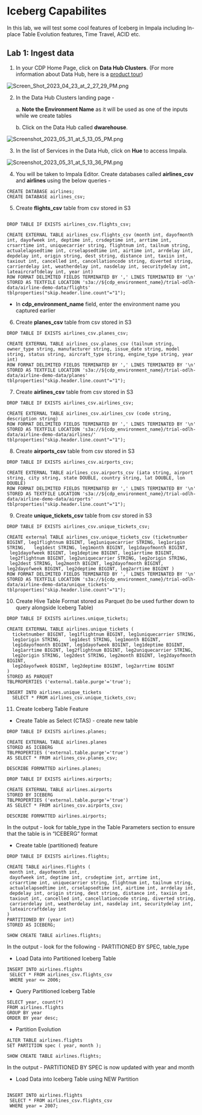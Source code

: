# Iceberg Capabilites 

In this lab, we will test some cool features of Iceberg in Impala including In-place Table Evolution features, Time Travel, ACID etc.

## Lab 1: Ingest data 

1. In your CDP Home Page, click on **Data Hub Clusters**. (For more information about Data Hub, here is a [product tour](https://www.cloudera.com/products/data-hub/cdp-tour-data-hub.html))

![Screen_Shot_2023_04_23_at_2_27_29_PM.png](images/Screen_Shot_2023_04_23_at_2_27_29_PM.png)

2. In the Data Hub Clusters landing page - 

   a. **Note the Environment Name** as it will be used as one of the inputs while we create tables
   
   b. Click on the Data Hub called **dwarehouse**. 

![Screenshot_2023_05_31_at_5_13_05_PM.png](images/Screenshot_2023_05_31_at_5_13_05_PM.png)

3. In the list of Services in the Data Hub, click on **Hue** to access Impala.

![Screenshot_2023_05_31_at_5_13_36_PM.png](images/Screenshot_2023_05_31_at_5_13_36_PM.png)

4. You will be taken to Impala Editor. Create databases called **airlines_csv** and **airlines** using the below queries - 

```
CREATE DATABASE airlines;
CREATE DATABASE airlines_csv;
```

5. Create **flights_csv** table from csv stored in S3

```

DROP TABLE IF EXISTS airlines_csv.flights_csv;

CREATE EXTERNAL TABLE airlines_csv.flights_csv (month int, dayofmonth int, dayofweek int, deptime int, crsdeptime int, arrtime int, crsarrtime int, uniquecarrier string, flightnum int, tailnum string, actualelapsedtime int, crselapsedtime int, airtime int, arrdelay int, depdelay int, origin string, dest string, distance int, taxiin int, taxiout int, cancelled int, cancellationcode string, diverted string, carrierdelay int, weatherdelay int, nasdelay int, securitydelay int, lateaircraftdelay int, year int)
ROW FORMAT DELIMITED FIELDS TERMINATED BY ',' LINES TERMINATED BY '\n'
STORED AS TEXTFILE LOCATION 's3a://${cdp_environment_name}/trial-odlh-data/airline-demo-data/flights' tblproperties("skip.header.line.count"="1");

```

* In **cdp_environment_name** field, enter the environment name you captured earlier

6. Create **planes_csv** table from csv stored in S3

```
DROP TABLE IF EXISTS airlines_csv.planes_csv;

CREATE EXTERNAL TABLE airlines_csv.planes_csv (tailnum string, owner_type string, manufacturer string, issue_date string, model string, status string, aircraft_type string, engine_type string, year int)
ROW FORMAT DELIMITED FIELDS TERMINATED BY ',' LINES TERMINATED BY '\n'
STORED AS TEXTFILE LOCATION 's3a://${cdp_environment_name}/trial-odlh-data/airline-demo-data/planes' tblproperties("skip.header.line.count"="1");

```
7. Create **airlines_csv** table from csv stored in S3

```
DROP TABLE IF EXISTS airlines_csv.airlines_csv;

CREATE EXTERNAL TABLE airlines_csv.airlines_csv (code string, description string) 
ROW FORMAT DELIMITED FIELDS TERMINATED BY ',' LINES TERMINATED BY '\n'
STORED AS TEXTFILE LOCATION 's3a://${cdp_environment_name}/trial-odlh-data/airline-demo-data/airlines/' tblproperties("skip.header.line.count"="1");
```

8. Create **airports_csv** table from csv stored in S3

```
DROP TABLE IF EXISTS airlines_csv.airports_csv;

CREATE EXTERNAL TABLE airlines_csv.airports_csv (iata string, airport string, city string, state DOUBLE, country string, lat DOUBLE, lon DOUBLE)
ROW FORMAT DELIMITED FIELDS TERMINATED BY ',' LINES TERMINATED BY '\n'
STORED AS TEXTFILE LOCATION 's3a://${cdp_environment_name}/trial-odlh-data/airline-demo-data/airports' tblproperties("skip.header.line.count"="1");

```

9. Create **unique_tickets_csv** table from csv stored in S3

```
DROP TABLE IF EXISTS airlines_csv.unique_tickets_csv;

CREATE external TABLE airlines_csv.unique_tickets_csv (ticketnumber BIGINT, leg1flightnum BIGINT, leg1uniquecarrier STRING, leg1origin STRING,   leg1dest STRING, leg1month BIGINT, leg1dayofmonth BIGINT,   
 leg1dayofweek BIGINT, leg1deptime BIGINT, leg1arrtime BIGINT,   
 leg2flightnum BIGINT, leg2uniquecarrier STRING, leg2origin STRING,   
 leg2dest STRING, leg2month BIGINT, leg2dayofmonth BIGINT,   leg2dayofweek BIGINT, leg2deptime BIGINT, leg2arrtime BIGINT ) 
ROW FORMAT DELIMITED FIELDS TERMINATED BY ',' LINES TERMINATED BY '\n' 
STORED AS TEXTFILE LOCATION 's3a://${cdp_environment_name}/trial-odlh-data/airline-demo-data/unique_tickets' 
tblproperties("skip.header.line.count"="1");
```

10. Create Hive Table Format stored as Parquet (to be used further down to query alongside Iceberg Table)

```
DROP TABLE IF EXISTS airlines.unique_tickets;

CREATE EXTERNAL TABLE airlines.unique_tickets (
  ticketnumber BIGINT, leg1flightnum BIGINT, leg1uniquecarrier STRING,
  leg1origin STRING,   leg1dest STRING, leg1month BIGINT,
  leg1dayofmonth BIGINT, leg1dayofweek BIGINT, leg1deptime BIGINT,
  leg1arrtime BIGINT, leg2flightnum BIGINT, leg2uniquecarrier STRING,
  leg2origin STRING, leg2dest STRING, leg2month BIGINT, leg2dayofmonth BIGINT,
  leg2dayofweek BIGINT, leg2deptime BIGINT, leg2arrtime BIGINT 
) 
STORED AS PARQUET 
TBLPROPERTIES ('external.table.purge'='true');

INSERT INTO airlines.unique_tickets
  SELECT * FROM airlines_csv.unique_tickets_csv;

```

11. Create Iceberg Table Feature

* Create Table as Select (CTAS) - create new table

```
DROP TABLE IF EXISTS airlines.planes;

CREATE EXTERNAL TABLE airlines.planes 
STORED AS ICEBERG 
TBLPROPERTIES ('external.table.purge'='true')
AS SELECT * FROM airlines_csv.planes_csv;

DESCRIBE FORMATTED airlines.planes;

DROP TABLE IF EXISTS airlines.airports;

CREATE EXTERNAL TABLE airlines.airports
STORED BY ICEBERG
TBLPROPERTIES ('external.table.purge'='true')
AS SELECT * FROM airlines_csv.airports_csv;

DESCRIBE FORMATTED airlines.airports;

```
In the output - look for table_type in the Table Parameters section to ensure that the table is in “ICEBERG” format

* Create table (partitioned) feature

```
DROP TABLE IF EXISTS airlines.flights;

CREATE TABLE airlines.flights (
 month int, dayofmonth int, 
 dayofweek int, deptime int, crsdeptime int, arrtime int, 
 crsarrtime int, uniquecarrier string, flightnum int, tailnum string, 
 actualelapsedtime int, crselapsedtime int, airtime int, arrdelay int, 
 depdelay int, origin string, dest string, distance int, taxiin int, 
 taxiout int, cancelled int, cancellationcode string, diverted string, 
 carrierdelay int, weatherdelay int, nasdelay int, securitydelay int, 
 lateaircraftdelay int
) 
PARTITIONED BY (year int)
STORED AS ICEBERG;

SHOW CREATE TABLE airlines.flights;

```
In the output - look for the following - PARTITIONED BY SPEC, table_type


* Load Data into Partitioned Iceberg Table

```
INSERT INTO airlines.flights
 SELECT * FROM airlines_csv.flights_csv
 WHERE year <= 2006;
```

* Query Partitioned Iceberg Table

```
SELECT year, count(*) 
FROM airlines.flights
GROUP BY year
ORDER BY year desc;
```

* Partition Evolution

```
ALTER TABLE airlines.flights
SET PARTITION spec ( year, month );

SHOW CREATE TABLE airlines.flights;
```
In the output - PARTITIONED BY SPEC is now updated with year and month

* Load Data into Iceberg Table using NEW Partition
```

INSERT INTO airlines.flights
 SELECT * FROM airlines_csv.flights_csv
 WHERE year = 2007;
```






